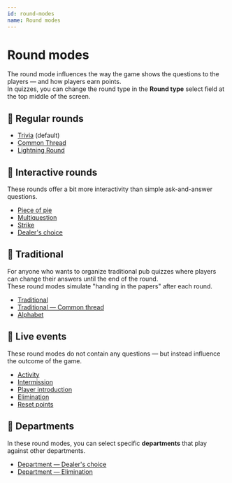 ```yaml
---
id: round-modes
name: Round modes
---
```


# Round modes

The round mode influences the way the game shows the questions to the players — and how players earn points.  
In quizzes, you can change the round type in the **Round type** select field at the top middle of the screen.

## 🧠 Regular rounds

- [Trivia](011-trivia.md) (default)
- [Common Thread](012-common-thread.md)
- [Lightning Round](013-lightning-round.md)

## 🤹 Interactive rounds

These rounds offer a bit more interactivity than simple ask-and-answer questions.

- [Piece of pie](021-piece-of-pie.md)
- [Multiquestion](022-multiquestion.md)
- [Strike](023-strike.md)
- [Dealer's choice](024-dealers-choice.md)

## 🍺 Traditional

For anyone who wants to organize traditional pub quizzes where players can change their answers until the end of the round.  
These round modes simulate "handing in the papers" after each round.

- [Traditional](030-traditional.md)
- [Traditional — Common thread](031-traditional-ct.md)
- [Alphabet](032-alphabet.md)

## 🎉 Live events

These round modes do not contain any questions — but instead influence the outcome of the game.

- [Activity](040-activity.md)
- [Intermission](060-intermission.md)
- [Player introduction](061-player-introduction.md)
- [Elimination](050-elimination.md)
- [Reset points](051-reset-points.md)

## 🏢 Departments

In these round modes, you can select specific **departments** that play against other departments.

- [Department — Dealer's choice](070-departments-dealers-choice.md)
- [Department — Elimination](071-departments-elimination.md)
